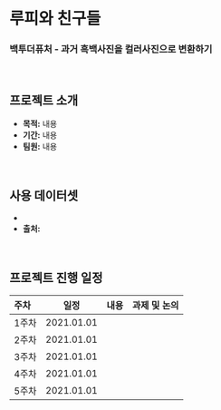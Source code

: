# 루피와 친구들
### 백투더퓨처 - 과거 흑백사진을 컬러사진으로 변환하기
<br>

## 프로젝트 소개
- **목적:** 내용
- **기간:** 내용
- **팀원:** 내용  <br>
<br>

## 사용 데이터셋
- 
- **출처:**  
<br>

## 프로젝트 진행 일정  

|   주차   |   일정   |   내용   |   과제 및 논의   |
|:----------------------------|:----------------------------:|:--------------------:|:-------------------:|
|  1주차  | 2021.01.01 |  |  |
|  2주차  | 2021.01.01 |  |  |
|  3주차  | 2021.01.01 |  |  |
|  4주차  | 2021.01.01 |  |  |
|  5주차  | 2021.01.01 |  |  | 
<br>

